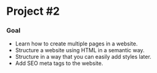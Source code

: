 <h1>
  Project #2
</h1>
<h3>
  Goal
</h3>
<ul>
  <li>
    Learn how to create multiple pages in a website.
  </li>
  <li>
    Structure a website using HTML in a semantic way.
  </li>
  <li>
    Structure in a way that you can easily add styles later.
  </li>
  <li>
    Add SEO meta tags to the website.
  </li>
</ul>
